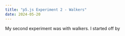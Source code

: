 ```yaml
---
title: "p5.js Experiment 2 - Walkers"
date: 2024-05-20
---
```


My second experiment was with walkers. I started off by 
